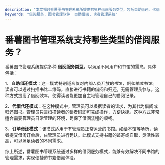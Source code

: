 ```yaml
---
description: "本文探讨番薯图书管理系统所提供的多种借阅服务类型，包括自助借还、代借代还和订单借还等模式，适用于不同管理需求。"
keywords: "借阅服务, 图书管理软件, 自助借阅, 读者管理系统"
---
```

# 番薯图书管理系统支持哪些类型的借阅服务？

番薯图书管理系统提供多种 **借阅服务类型**，以满足不同用户和书馆的需求。具体包括：

1、**自助借还模式**：这一模式特别适合仅对内部人员开放的书馆，例如单位书馆。读者可以通过扫描书馆二维码，直接进行书籍的借阅和归还，无需管理员参与。这种方式提高了借阅效率，使得读者能更加自主地管理自己的借阅记录。

2、**代借代还模式**：在这种模式中，管理员可以根据读者的请求，为其代为借阅或归还图书。管理员只需扫描读者的读者码即可完成操作，方便快捷。这种方式非常适合需要管理员日常管理的环境，确保了借阅流程的顺畅。

3、**订单借还模式**：该模式适用于有管理员正常运营的书馆。如绘本馆等场所，读者提交借阅订单后，由管理员进行确认。此模式支持书籍的邮寄或自取，灵活性较高，可以满足读者的不同需求。

综上所述，番薯图书管理系统通过多样的借阅服务模式，能够有效解决不同书馆的管理需求，实现便捷的书籍借阅体验。
